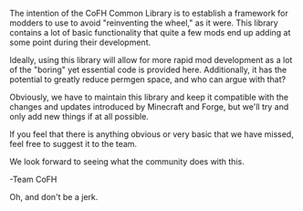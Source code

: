 ﻿The intention of the CoFH Common Library is to establish a framework for modders
to use to avoid "reinventing the wheel," as it were. This library contains a lot
of basic functionality that quite a few mods end up adding at some point during
their development.

Ideally, using this library will allow for more rapid mod development as a lot
of the "boring" yet essential code is provided here. Additionally, it has the
potential to greatly reduce permgen space, and who can argue with that?

Obviously, we have to maintain this library and keep it compatible with the
changes and updates introduced by Minecraft and Forge, but we'll try and only
add new things if at all possible.

If you feel that there is anything obvious or very basic that we have missed,
feel free to suggest it to the team.

We look forward to seeing what the community does with this.

-Team CoFH

Oh, and don't be a jerk.